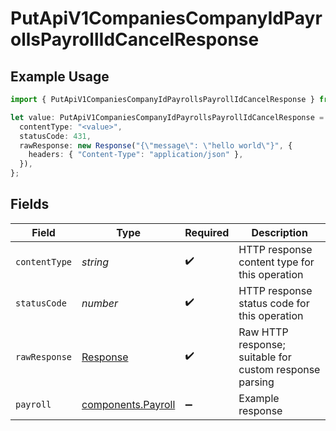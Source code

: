 # PutApiV1CompaniesCompanyIdPayrollsPayrollIdCancelResponse

## Example Usage

```typescript
import { PutApiV1CompaniesCompanyIdPayrollsPayrollIdCancelResponse } from "@gusto/embedded-api/models/operations/putapiv1companiescompanyidpayrollspayrollidcancel.js";

let value: PutApiV1CompaniesCompanyIdPayrollsPayrollIdCancelResponse = {
  contentType: "<value>",
  statusCode: 431,
  rawResponse: new Response("{\"message\": \"hello world\"}", {
    headers: { "Content-Type": "application/json" },
  }),
};
```

## Fields

| Field                                                                 | Type                                                                  | Required                                                              | Description                                                           |
| --------------------------------------------------------------------- | --------------------------------------------------------------------- | --------------------------------------------------------------------- | --------------------------------------------------------------------- |
| `contentType`                                                         | *string*                                                              | :heavy_check_mark:                                                    | HTTP response content type for this operation                         |
| `statusCode`                                                          | *number*                                                              | :heavy_check_mark:                                                    | HTTP response status code for this operation                          |
| `rawResponse`                                                         | [Response](https://developer.mozilla.org/en-US/docs/Web/API/Response) | :heavy_check_mark:                                                    | Raw HTTP response; suitable for custom response parsing               |
| `payroll`                                                             | [components.Payroll](../../models/components/payroll.md)              | :heavy_minus_sign:                                                    | Example response                                                      |